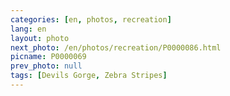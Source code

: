 ```yaml
---
categories: [en, photos, recreation]
lang: en
layout: photo
next_photo: /en/photos/recreation/P0000086.html
picname: P0000069
prev_photo: null
tags: [Devils Gorge, Zebra Stripes]
---
```

